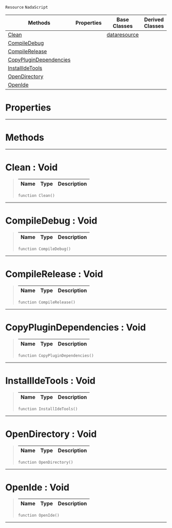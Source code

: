  `Resource` `NadaScript`



|Methods|Properties|Base Classes|Derived Classes|
|---|---|---|---|
|[ Clean](https://github.com/ZilchEngine/ZilchDocs/blob/master/code_reference/class_reference/nadapluginsource.markdown#clean-void)| |[dataresource](https://github.com/ZilchEngine/ZilchDocs/blob/master/code_reference/class_reference/dataresource.markdown)| |
|[ CompileDebug](https://github.com/ZilchEngine/ZilchDocs/blob/master/code_reference/class_reference/nadapluginsource.markdown#compiledebug-void)| | | |
|[ CompileRelease](https://github.com/ZilchEngine/ZilchDocs/blob/master/code_reference/class_reference/nadapluginsource.markdown#compilerelease-void)| | | |
|[ CopyPluginDependencies](https://github.com/ZilchEngine/ZilchDocs/blob/master/code_reference/class_reference/nadapluginsource.markdown#copyplugindependencies-v)| | | |
|[ InstallIdeTools](https://github.com/ZilchEngine/ZilchDocs/blob/master/code_reference/class_reference/nadapluginsource.markdown#installidetools-void)| | | |
|[ OpenDirectory](https://github.com/ZilchEngine/ZilchDocs/blob/master/code_reference/class_reference/nadapluginsource.markdown#opendirectory-void)| | | |
|[ OpenIde](https://github.com/ZilchEngine/ZilchDocs/blob/master/code_reference/class_reference/nadapluginsource.markdown#openide-void)| | | |


 #  Properties


---  
 #  Methods


---  
 #  Clean : Void

> 
> |Name|Type|Description|
> |---|---|---|
> ``` lang=cpp, name=Nada
> function Clean()
> ``` 


---  
 #  CompileDebug : Void

> 
> |Name|Type|Description|
> |---|---|---|
> ``` lang=cpp, name=Nada
> function CompileDebug()
> ``` 


---  
 #  CompileRelease : Void

> 
> |Name|Type|Description|
> |---|---|---|
> ``` lang=cpp, name=Nada
> function CompileRelease()
> ``` 


---  
 #  CopyPluginDependencies : Void

> 
> |Name|Type|Description|
> |---|---|---|
> ``` lang=cpp, name=Nada
> function CopyPluginDependencies()
> ``` 


---  
 #  InstallIdeTools : Void

> 
> |Name|Type|Description|
> |---|---|---|
> ``` lang=cpp, name=Nada
> function InstallIdeTools()
> ``` 


---  
 #  OpenDirectory : Void

> 
> |Name|Type|Description|
> |---|---|---|
> ``` lang=cpp, name=Nada
> function OpenDirectory()
> ``` 


---  
 #  OpenIde : Void

> 
> |Name|Type|Description|
> |---|---|---|
> ``` lang=cpp, name=Nada
> function OpenIde()
> ``` 


---  
 

 